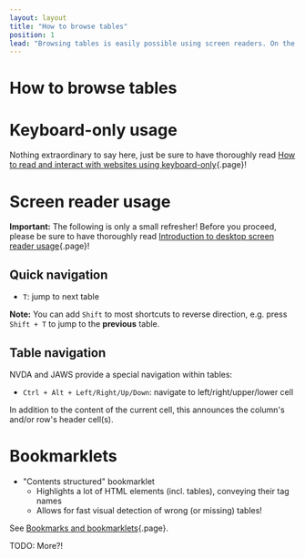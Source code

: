 ```yaml
---
layout: layout
title: "How to browse tables"
position: 1
lead: "Browsing tables is easily possible using screen readers. On the other hand, keyboard-only doesn't offer any specific interaction."
---
```


# How to browse tables

# Keyboard-only usage

Nothing extraordinary to say here, just be sure to have thoroughly read [How to read and interact with websites using keyboard-only](/knowledge-about-developing-and-testing-accessible-websites/introduction-to-keyboard-only-usage/how-to-read-and-interact-with-websites-using-keyboard-only){.page}!

# Screen reader usage

**Important:** The following is only a small refresher! Before you proceed, please be sure to have thoroughly read [Introduction to desktop screen reader usage](/knowledge-about-developing-and-testing-accessible-websites/introduction-to-desktop-screen-reader-usage){.page}!

## Quick navigation

- `T`: jump to next table

**Note:** You can add `Shift` to most shortcuts to reverse direction, e.g. press `Shift + T` to jump to the **previous** table.

## Table navigation

NVDA and JAWS provide a special navigation within tables:

- `Ctrl + Alt + Left/Right/Up/Down`: navigate to left/right/upper/lower cell

In addition to the content of the current cell, this announces the column's and/or row's header cell(s).

# Bookmarklets

- "Contents structured" bookmarklet
    - Highlights a lot of HTML elements (incl. tables), conveying their tag names
    - Allows for fast visual detection of wrong (or missing) tables!

See [Bookmarks and bookmarklets](/section--setting-up-the-accessibility-testing-environment---introduction/web-browsers/bookmarks-and-bookmarklets){.page}.

TODO: More?!